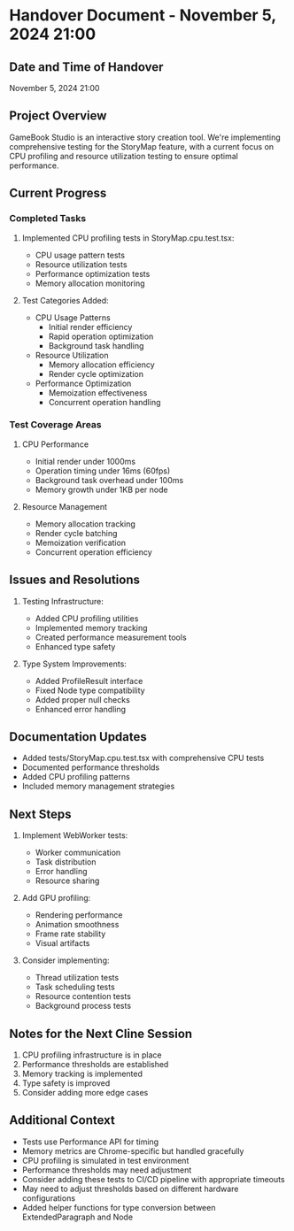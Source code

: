 # Handover Document - November 5, 2024 21:00

## Date and Time of Handover
November 5, 2024 21:00

## Project Overview
GameBook Studio is an interactive story creation tool. We're implementing comprehensive testing for the StoryMap feature, with a current focus on CPU profiling and resource utilization testing to ensure optimal performance.

## Current Progress

### Completed Tasks
1. Implemented CPU profiling tests in StoryMap.cpu.test.tsx:
   - CPU usage pattern tests
   - Resource utilization tests
   - Performance optimization tests
   - Memory allocation monitoring

2. Test Categories Added:
   - CPU Usage Patterns
     * Initial render efficiency
     * Rapid operation optimization
     * Background task handling
   - Resource Utilization
     * Memory allocation efficiency
     * Render cycle optimization
   - Performance Optimization
     * Memoization effectiveness
     * Concurrent operation handling

### Test Coverage Areas
1. CPU Performance
   - Initial render under 1000ms
   - Operation timing under 16ms (60fps)
   - Background task overhead under 100ms
   - Memory growth under 1KB per node

2. Resource Management
   - Memory allocation tracking
   - Render cycle batching
   - Memoization verification
   - Concurrent operation efficiency

## Issues and Resolutions
1. Testing Infrastructure:
   - Added CPU profiling utilities
   - Implemented memory tracking
   - Created performance measurement tools
   - Enhanced type safety

2. Type System Improvements:
   - Added ProfileResult interface
   - Fixed Node type compatibility
   - Added proper null checks
   - Enhanced error handling

## Documentation Updates
- Added tests/StoryMap.cpu.test.tsx with comprehensive CPU tests
- Documented performance thresholds
- Added CPU profiling patterns
- Included memory management strategies

## Next Steps
1. Implement WebWorker tests:
   - Worker communication
   - Task distribution
   - Error handling
   - Resource sharing

2. Add GPU profiling:
   - Rendering performance
   - Animation smoothness
   - Frame rate stability
   - Visual artifacts

3. Consider implementing:
   - Thread utilization tests
   - Task scheduling tests
   - Resource contention tests
   - Background process tests

## Notes for the Next Cline Session
1. CPU profiling infrastructure is in place
2. Performance thresholds are established
3. Memory tracking is implemented
4. Type safety is improved
5. Consider adding more edge cases

## Additional Context
- Tests use Performance API for timing
- Memory metrics are Chrome-specific but handled gracefully
- CPU profiling is simulated in test environment
- Performance thresholds may need adjustment
- Consider adding these tests to CI/CD pipeline with appropriate timeouts
- May need to adjust thresholds based on different hardware configurations
- Added helper functions for type conversion between ExtendedParagraph and Node

